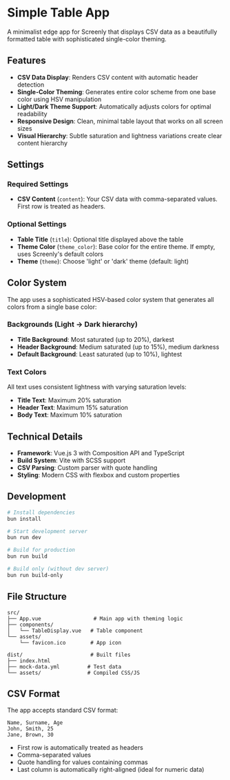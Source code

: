 # Simple Table App

A minimalist edge app for Screenly that displays CSV data as a beautifully formatted table with sophisticated single-color theming.

## Features

- **CSV Data Display**: Renders CSV content with automatic header detection
- **Single-Color Theming**: Generates entire color scheme from one base color using HSV manipulation
- **Light/Dark Theme Support**: Automatically adjusts colors for optimal readability
- **Responsive Design**: Clean, minimal table layout that works on all screen sizes
- **Visual Hierarchy**: Subtle saturation and lightness variations create clear content hierarchy

## Settings

### Required Settings

- **CSV Content** (`content`): Your CSV data with comma-separated values. First row is treated as headers.

### Optional Settings

- **Table Title** (`title`): Optional title displayed above the table
- **Theme Color** (`theme_color`): Base color for the entire theme. If empty, uses Screenly's default colors
- **Theme** (`theme`): Choose 'light' or 'dark' theme (default: light)

## Color System

The app uses a sophisticated HSV-based color system that generates all colors from a single base color:

### Backgrounds (Light → Dark hierarchy)

- **Title Background**: Most saturated (up to 20%), darkest
- **Header Background**: Medium saturated (up to 15%), medium darkness
- **Default Background**: Least saturated (up to 10%), lightest

### Text Colors

All text uses consistent lightness with varying saturation levels:

- **Title Text**: Maximum 20% saturation
- **Header Text**: Maximum 15% saturation
- **Body Text**: Maximum 10% saturation

## Technical Details

- **Framework**: Vue.js 3 with Composition API and TypeScript
- **Build System**: Vite with SCSS support
- **CSV Parsing**: Custom parser with quote handling
- **Styling**: Modern CSS with flexbox and custom properties

## Development

```bash
# Install dependencies
bun install

# Start development server
bun run dev

# Build for production
bun run build

# Build only (without dev server)
bun run build-only
```

## File Structure

```plaintext
src/
├── App.vue                 # Main app with theming logic
├── components/
│   └── TableDisplay.vue   # Table component
└── assets/
    └── favicon.ico        # App icon

dist/                      # Built files
├── index.html
├── mock-data.yml         # Test data
└── assets/               # Compiled CSS/JS
```

## CSV Format

The app accepts standard CSV format:

```csv
Name, Surname, Age
John, Smith, 25
Jane, Brown, 30
```

- First row is automatically treated as headers
- Comma-separated values
- Quote handling for values containing commas
- Last column is automatically right-aligned (ideal for numeric data)
